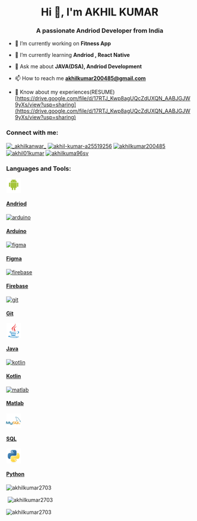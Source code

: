 <h1 align="center">Hi 👋, I'm AKHIL KUMAR</h1>
<h3 align="center">A passionate Andriod Developer from India</h3>

- 🔭 I’m currently working on **Fitness App**

- 🌱 I’m currently learning **Andriod , React Native**

- 💬 Ask me about **JAVA(DSA), Andriod Development**

- 📫 How to reach me **akhilkumar200485@gmail.com**

- 📄 Know about my experiences(RESUME) [https://drive.google.com/file/d/17RTJ_Kwp8agUQcZdUXQN_AABJGJW9yXs/view?usp=sharing](https://drive.google.com/file/d/17RTJ_Kwp8agUQcZdUXQN_AABJGJW9yXs/view?usp=sharing)

<h3 align="left">Connect with me:</h3>

<a href="https://twitter.com/_akhilkanwar_" target="blank"><img align="center" src="https://raw.githubusercontent.com/rahuldkjain/github-profile-readme-generator/master/src/images/icons/Social/twitter.svg" alt="_akhilkanwar_" height="30" width="40" /></a>
<a href="https://linkedin.com/in/akhil-kumar-a25519256" target="blank"><img align="center" src="https://raw.githubusercontent.com/rahuldkjain/github-profile-readme-generator/master/src/images/icons/Social/linked-in-alt.svg" alt="akhil-kumar-a25519256" height="30" width="40" /></a>
<a href="https://www.hackerrank.com/akhilkumar200485" target="blank"><img align="center" src="https://raw.githubusercontent.com/rahuldkjain/github-profile-readme-generator/master/src/images/icons/Social/hackerrank.svg" alt="akhilkumar200485" height="30" width="40" /></a>
<a href="https://www.leetcode.com/akhil01kumar" target="blank"><img align="center" src="https://raw.githubusercontent.com/rahuldkjain/github-profile-readme-generator/master/src/images/icons/Social/leet-code.svg" alt="akhil01kumar" height="30" width="40" /></a>
<a href="https://auth.geeksforgeeks.org/user/akhilkuma96sv" target="blank"><img align="center" src="https://raw.githubusercontent.com/rahuldkjain/github-profile-readme-generator/master/src/images/icons/Social/geeks-for-geeks.svg" alt="akhilkuma96sv" height="30" width="40" /></a>

<p>
<h3 align="left">Languages and Tools:</h3>
 <a href="https://developer.android.com" target="_blank" rel="noreferrer"> <img align="center" src="https://raw.githubusercontent.com/devicons/devicon/master/icons/android/android-original-wordmark.svg" alt="android" width="40" height="40"/> <h4 align="left">Andriod</h4> </a> 
<a href="https://www.arduino.cc/" target="_blank" rel="noreferrer"> <img align="center" src="https://cdn.worldvectorlogo.com/logos/arduino-1.svg" alt="arduino" width="40" height="40"/> <h4 align="left">Arduino</h4></a> 
<a href="https://www.figma.com/" target="_blank" rel="noreferrer"> <img align="center" src="https://www.vectorlogo.zone/logos/figma/figma-icon.svg" alt="figma" width="40" height="40"/><h4 align="left">Figma</h4> </a>
<a href="https://firebase.google.com/" target="_blank" rel="noreferrer"> <img align="center" src="https://www.vectorlogo.zone/logos/firebase/firebase-icon.svg" alt="firebase" width="40" height="40"/> <h4 align="left">Firebase</h4></a> 
<a href="https://git-scm.com/" target="_blank" rel="noreferrer"> <img align="center" src="https://www.vectorlogo.zone/logos/git-scm/git-scm-icon.svg" alt="git" width="40" height="40"/><h4 align="left">Git</h4> </a> 
<a href="https://www.java.com" target="_blank" rel="noreferrer"> <img align="center" src="https://raw.githubusercontent.com/devicons/devicon/master/icons/java/java-original.svg" alt="java" width="40" height="40"/><h4 align="left">Java</h4> </a> 
<a href="https://kotlinlang.org" target="_blank" rel="noreferrer"> <img align="center" src="https://www.vectorlogo.zone/logos/kotlinlang/kotlinlang-icon.svg" alt="kotlin" width="40" height="40"/><h4 align="left">Kotlin</h4> </a> 
<a href="https://www.mathworks.com/" target="_blank" rel="noreferrer"> <img align="center" src="https://upload.wikimedia.org/wikipedia/commons/2/21/Matlab_Logo.png" alt="matlab" width="40" height="40"/><h4 align="left">Matlab</h4> </a> 
<a href="https://www.mysql.com/" target="_blank" rel="noreferrer"> <img align="center" src="https://raw.githubusercontent.com/devicons/devicon/master/icons/mysql/mysql-original-wordmark.svg" alt="mysql" width="40" height="40"/> <h4 align="left">SQL</h4></a>
  <a href="https://www.python.org" target="_blank" rel="noreferrer"> <img align="center" src="https://raw.githubusercontent.com/devicons/devicon/master/icons/python/python-original.svg" alt="python" width="40" height="40"/><h4 align="left">Python</h4> </a>

</p>
  

<p><img align="center" src="https://github-readme-stats.vercel.app/api/top-langs?username=akhilkumar2703&show_icons=true&locale=en&layout=compact" alt="akhilkumar2703" /></p>

<p>&nbsp;<img align="center" src="https://github-readme-stats.vercel.app/api?username=akhilkumar2703&show_icons=true&locale=en" alt="akhilkumar2703" /></p>

<p><img align="center" src="https://github-readme-streak-stats.herokuapp.com/?user=akhilkumar2703&" alt="akhilkumar2703" /></p>
